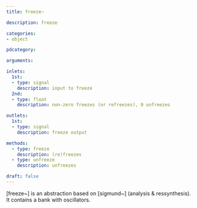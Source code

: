 ```yaml
---
title: freeze~

description: freeze

categories:
- object

pdcategory:

arguments:

inlets:
  1st:
  - type: signal
    description: input to freeze
  2nd:
  - type: float
    description: non-zero freezes (or refreezes), 0 unfreezes

outlets:
  1st:
  - type: signal
    description: freeze output

methods:
  - type: freeze
    description: (re)freezes
  - type: unfreeze
    description: unfreezes

draft: false
---
```


[freeze~] is an abstraction based on [sigmund~] (analysis & ressynthesis). It contains a bank with oscillators.

